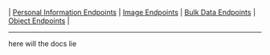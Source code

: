 | [Personal Information Endpoints]()  | [Image Endpoints]()  | [Bulk Data Endpoints]() | [Object Endpoints]()  | 
_______
here will the docs lie
